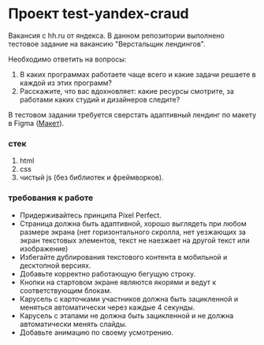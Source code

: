 # Проект test-yandex-craud

Вакансия с hh.ru от яндекса. В данном репозитории выполнено тестовое задание на вакансию "Верстальщик лендингов".

Необходимо ответить на вопросы:
1. В каких программах работаете чаще всего и какие задачи решаете в каждой из этих программ?
2. Расскажите, что вас вдохновляет: какие ресурсы смотрите, за работами каких студий и дизайнеров следите?

В тестовом задании требуется сверстать адаптивный лендинг по макету в Figma (<a href="https://www.figma.com/design/j3l7oOYp58WehYsQrd9o2r/%D0%94%D0%B8%D0%B7%D0%B0%D0%B9%D0%BD_%D0%B4%D0%BB%D1%8F_%D0%B2%D0%B5%D1%80%D1%81%D1%82%D0%BA%D0%B8_%D0%A2%D0%B5%D1%81%D1%82%D0%BE%D0%B2%D1%8B%D0%B9_%D0%BB%D0%B5%D0%BD%D0%B4%D0%B8%D0%BD%D0%B3?node-id=0-1&node-type=canvas&t=GNItyioQOjqRH7cF-0">Макет</a>).

### стек
1. html
2. css
3. чистый js (без библиотек и фреймворков).

### требования к работе
* Придерживайтесь принципа Pixel Perfect.
* Страница должна быть адаптивной, хорошо выглядеть при любом размере экрана (нет горизонтального скролла, нет уезжающих за экран текстовых элементов, текст не наезжает на другой текст или изображение)
* Избегайте дублирования текстового контента в мобильной и десктопной версиях.
* Добавьте корректно работающую бегущую строку.
* Кнопки на стартовом экране являются якорями и ведут к соответствующим блокам.
* Карусель с карточками участников должна быть зацикленной и меняться автоматически через каждые 4 секунды.
* Карусель с этапами не должна быть зацикленной и не должна автоматически менять слайды.
* Добавьте анимацию по своему усмотрению.
